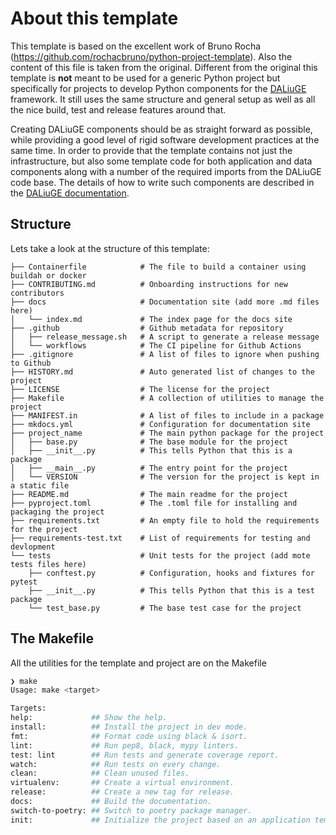 # About this template

This template is based on the excellent work of Bruno Rocha 
(https://github.com/rochacbruno/python-project-template). Also the content 
of this file is taken from the original. Different from the original this 
template is **not** meant to be used for a generic Python project but 
specifically for projects to develop Python components for the 
[DALiuGE](https://daliuge.readthedocs.io) framework. It still uses the same 
structure and general setup as well as all the nice build, test and release 
features around that.

Creating DALiuGE components should be as straight forward as possible, while
providing a good level of rigid software development practices at the same 
time. In order to provide that the template contains not just the 
infrastructure, but also some template code for both application and
data components along with a number of the required imports from the
DALiuGE code base. The details of how to write such components are described
in the [DALiuGE documentation](https://daliuge.readthedocs.io).

## Structure

Lets take a look at the structure of this template:

```text
├── Containerfile            # The file to build a container using buildah or docker
├── CONTRIBUTING.md          # Onboarding instructions for new contributors
├── docs                     # Documentation site (add more .md files here)
│   └── index.md             # The index page for the docs site
├── .github                  # Github metadata for repository
│   ├── release_message.sh   # A script to generate a release message
│   └── workflows            # The CI pipeline for Github Actions
├── .gitignore               # A list of files to ignore when pushing to Github
├── HISTORY.md               # Auto generated list of changes to the project
├── LICENSE                  # The license for the project
├── Makefile                 # A collection of utilities to manage the project
├── MANIFEST.in              # A list of files to include in a package
├── mkdocs.yml               # Configuration for documentation site
├── project_name             # The main python package for the project
│   ├── base.py              # The base module for the project
│   ├── __init__.py          # This tells Python that this is a package
│   ├── __main__.py          # The entry point for the project
│   └── VERSION              # The version for the project is kept in a static file
├── README.md                # The main readme for the project
├── pyproject.toml           # The .toml file for installing and packaging the project
├── requirements.txt         # An empty file to hold the requirements for the project
├── requirements-test.txt    # List of requirements for testing and devlopment
└── tests                    # Unit tests for the project (add mote tests files here)
    ├── conftest.py          # Configuration, hooks and fixtures for pytest
    ├── __init__.py          # This tells Python that this is a test package
    └── test_base.py         # The base test case for the project
```

## The Makefile

All the utilities for the template and project are on the Makefile

```bash
❯ make
Usage: make <target>

Targets:
help:             ## Show the help.
install:          ## Install the project in dev mode.
fmt:              ## Format code using black & isort.
lint:             ## Run pep8, black, mypy linters.
test: lint        ## Run tests and generate coverage report.
watch:            ## Run tests on every change.
clean:            ## Clean unused files.
virtualenv:       ## Create a virtual environment.
release:          ## Create a new tag for release.
docs:             ## Build the documentation.
switch-to-poetry: ## Switch to poetry package manager.
init:             ## Initialize the project based on an application template.
```
